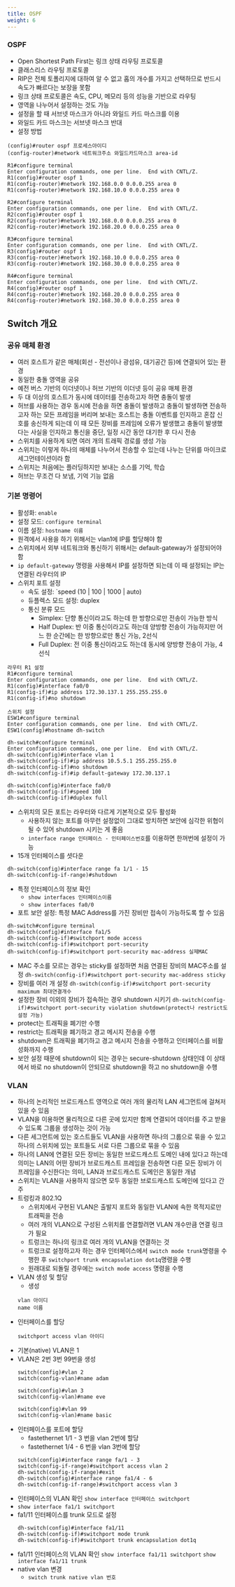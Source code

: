 ```yaml
---
title: OSPF
weight: 6
---
```

### OSPF
- Open Shortest Path First는 링크 상태 라우팅 프로토콜
- 클래스리스 라우팅 프로토콜
- RIP은 전체 토폴리지에 대하여 알 수 없고 홉의 개수를 가지고 선택하므로 반드시 속도가 빠르다는 보장을 못함
- 링크 상태 프로토콜은 속도, CPU, 메모리 등의 성능을 기반으로 라우팅
- 영역을 나누어서 설정하는 것도 가능
- 설정을 할 때 서브넷 마스크가 아니라 와일드 카드 마스크를 이용
- 와일드 카드 마스크는 서브넷 마스크 반대
- 설정 방법
```
(config)#router ospf 프로세스아이디
(config-router)#network 네트워크주소 와일드카드마스크 area-id
```
```
R1#configure terminal
Enter configuration commands, one per line.  End with CNTL/Z.
R1(config)#router ospf 1
R1(config-router)#network 192.168.0.0 0.0.0.255 area 0
R1(config-router)#network 192.168.10.0 0.0.0.255 area 0
```
```
R2#configure terminal
Enter configuration commands, one per line.  End with CNTL/Z.
R2(config)#router ospf 1
R2(config-router)#network 192.168.0.0 0.0.0.255 area 0
R2(config-router)#network 192.168.20.0 0.0.0.255 area 0
```
```
R3#configure terminal
Enter configuration commands, one per line.  End with CNTL/Z.
R3(config)#router ospf 1
R3(config-router)#network 192.168.10.0 0.0.0.255 area 0
R3(config-router)#network 192.168.30.0 0.0.0.255 area 0
```
```
R4#configure terminal
Enter configuration commands, one per line.  End with CNTL/Z.
R4(config)#router ospf 1
R4(config-router)#network 192.168.20.0 0.0.0.255 area 0
R4(config-router)#network 192.168.30.0 0.0.0.255 area 0
```
## Switch 개요
### 공유 매체 환경
- 여러 호스트가 같은 매체(회선 - 전선이나 광섬유, 대기공간 등)에 연결되어 있는 환경
- 동일한 충돌 영역을 공유
- 예전 버스 기반의 이더넷이나 허브 기반의 이더넷 등이 공유 매체 환경
- 두 대 이상의 호스트가 동시에 데이터를 전송하고자 하면 충돌이 발생
- 허브를 사용하는 경우 동시에 전송을 하면 충돌이 발생하고 충돌이 발생하면 전송하고자 하는 모든 프레임을 버리며 보내는 호스트는 충돌 이벤트를 인지하고 혼잡 신호를 송신하게 되는데 이 때 모든 장비를 프레임에 오류가 발생했고 충돌이 발생했다는 사실을 인지하고 통신을 중단, 일정 시간 동안 대기한 후 다시 전송
- 스위치를 사용하게 되면 여러 개의 트래픽 경로를 생성 가능
- 스위치는 이렇게 하나의 매체를 나누어서 전송할 수 있는데 나누는 단위를 마이크로 세그먼테이션이라 함
- 스위치는 처음에는 플러딩하지만 보내는 소스를 기억, 학습
- 허브는 무조건 다 보냄, 기억 기능 없음

### 기본 명령어
- 활성화: `enable`
- 설정 모드: `configure terminal`
- 이름 설정: `hostname 이름`
- 원격에서 사용을 하기 위해서는 vlan1에 IP를 할당해야 함
- 스위치에서 외부 네트워크와 통신하기 위해서는 default-gateway가 설정되어야 함
- `ip default-gateway` 명령을 사용해서 IP를 설정하면 되는데 이 때 설정되는 IP는 연결된 라우터의 IP
- 스위치 포트 설정
  - 속도 설정: `speed (10 | 100 | 1000 | auto)
  - 듀플렉스 모드 설정: duplex
  - 통신 분류 모드
    - Simplex: 단향 통신이라고도 하는데 한 방향으로만 전송이 가능한 방식
    - Half Duplex: 반 이중 통신이라고도 하는데 양방향 전송이 가능하지만 어느 한 순간에는 한 방향으로만 통신 가능, 2선식
    - Full Duplex: 전 이중 통신이라고도 하는데 동시에 양방향 전송이 가능, 4선식
```
라우터 R1 설정
R1#configure terminal
Enter configuration commands, one per line.  End with CNTL/Z.
R1(config)#interface fa0/0
R1(config-if)#ip address 172.30.137.1 255.255.255.0
R1(config-if)#no shutdown
```
```
스위치 설정
ESW1#configure terminal
Enter configuration commands, one per line.  End with CNTL/Z.
ESW1(config)#hostname dh-switch

dh-switch#configure terminal
Enter configuration commands, one per line.  End with CNTL/Z.
dh-switch(config)#interface vlan 1
dh-switch(config-if)#ip address 10.5.5.1 255.255.255.0
dh-switch(config-if)#no shutdown
dh-switch(config-if)#ip default-gateway 172.30.137.1

dh-switch(config)#interface fa0/0
dh-switch(config-if)#speed 100
dh-switch(config-if)#duplex full
```

- 스위치의 모든 포트는 라우터와 다르게 기본적으로 모두 활성화
  - 사용하지 않는 포트를 아무런 설정없이 그대로 방치하면 보안에 심각한 위협이 될 수 있어 shutdown 시키는 게 좋음
  - `interface range 인터페이스 - 인터페이스번호`를 이용하면 한꺼번에 설정이 가능
- 15개 인터페이스를 셧다운
```
dh-switch(config)#interface range fa 1/1 - 15
dh-switch(config-if-range)#shutdown
```
- 특정 인터페이스의 정보 확인
  - `show interfaces 인터페이스이름`
  - `show interfaces fa0/0`
- 포트 보안 설정: 특정 MAC Address를 가진 장비만 접속이 가능하도록 할 수 있음
```
dh-switch#configure terminal
dh-switch(config)#interface fa1/5
dh-switch(config-if)#switchport mode access
dh-switch(config-if)#switchport port-security
dh-switch(config-if)#switchport port-security mac-address 실제MAC
```
- MAC 주소를 모르는 경우는 sticky를 설정하면 처음 연결된 장비의 MAC주소를 설정
`dh-switch(config-if)#switchport port-security mac-address sticky`
- 장비를 여러 개 설정
`dh-switch(config-if)#switchport port-security maximum 최대연결개수`
- 설정한 장비 이외의 장비가 접속하는 경우 shutdown 시키기
`dh-switch(config-if)#switchport port-security violation shutdown(protect나 restrict도 설정 가능)`
- protect는 트래픽을 폐기만 수행
- restrict는 트래픽을 폐기하고 경고 메시지 전송을 수행
- shutdown은 트래픽을 폐기하고 경고 메시지 전송을 수행하고 인터페이스를 비활성화까지 수행
- 보안 설정 때문에 shutdown이 되는 경우는 secure-shutdown 상태인데 이 상태에서 바로 no shutdown이 안되므로 shutdown을 하고 no shutdown을 수행

### VLAN
- 하나의 논리적인 브로드캐스트 영역으로 여러 개의 물리적 LAN 세그먼트에 걸쳐저 있을 수 있음
- VLAN을 이용하면 물리적으로 다른 곳에 있지만 함께 연결되어 데이터를 주고 받을 수 있도록 그룹을 생성하는 것이 가능
- 다른 세그먼트에 있는 호스트들도 VLAN을 사용하면 하나의 그룹으로 묶을 수 있고 하나의 스위치에 있는 포트들도 서로 다른 그룹으로 묶을 수 있음
- 하나의 LAN에 연결된 모든 장비는 동일한 브로드캐스트 도메인 내에 있다고 하는데 의미는 LAN의 어떤 장비가 브로드캐스트 프레임을 전송하면 다른 모든 장비가 이 프레임을 수신한다는 의미, LAN과 브로드캐스트 도메인은 동일한 개념
- 스위치는 VLAN을 사용하지 않으면 모두 동일한 브로드캐스트 도메인에 있다고 간주
- 트렁킹과 802.1Q
  - 스위치에서 구현된 VLAN은 출발지 포트와 동일한 VLAN에 속한 목적지로만 트래픽을 전송
  - 여러 개의 VLAN으로 구성된 스위치를 연결할려면 VLAN 개수만큼 연결 링크가 필요
  - 트렁크는 하나의 링크로 여러 개의 VLAN을 연결하는 것
  - 트렁크로 설정하고자 하는 경우 인터페이스에서 `switch mode trunk`명령을 수행한 후 `switchport trunk encapsulation dot1q`명령을 수행
  - 원래대로 되돌릴 경우에는 `switch mode access` 명령을 수행
- VLAN 생성 및 할당
  - 생성
  ```
  vlan 아이디
  name 이름
  ```
- 인터페이스를 할당
  ```
  switchport access vlan 아이디
  ```
- 기본(native) VLAN은 1
- VLAN은 2번 3번 99번을 생성
  ```
  switch(config)#vlan 2
  switch(config-vlan)#name adam

  switch(config)#vlan 3
  switch(config-vlan)#name eve

  switch(config)#vlan 99
  switch(config-vlan)#name basic
  ```
- 인터페이스를 포트에 할당
  - fastethernet 1/1 - 3 번을 vlan 2번에 할당
  - fastethernet 1/4 - 6 번을 vlan 3번에 할당
  ```
  switch(config)#interface range fa/1 - 3
  switch(config-if-range)#switchport access vlan 2
  dh-switch(config-if-range)#exit
  dh-switch(config)#interface range fa1/4 - 6
  dh-switch(config-if-range)#switchport access vlan 3
  ```
- 인터페이스의 VLAN 확인 `show interface 인터페이스 switchport`
- `show interface fa1/1 switchport`
- fa1/11 인터페이스를 trunk 모드로 설정
  ```
  dh-switch(config)#interface fa1/11
  dh-switch(config-if)#switchport mode trunk
  dh-switch(config-if)#switchport trunk encapsulation dot1q
  ```
- fa1/11 인터페이스의 VLAN 확인
  `show interface fa1/11 switchport`
  `show interface fa1/11 trunk`
- native vlan 변경
  - `switch trunk native vlan 번호`